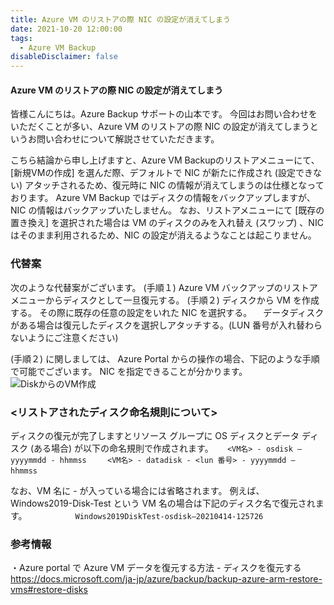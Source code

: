 ```yaml
---
title: Azure VM のリストアの際 NIC の設定が消えてしまう
date: 2021-10-20 12:00:00
tags:
  - Azure VM Backup
disableDisclaimer: false
---
```


<!-- more -->
####  Azure VM のリストアの際 NIC の設定が消えてしまう
皆様こんにちは。Azure Backup サポートの山本です。
今回はお問い合わせをいただくことが多い、Azure VM のリストアの際 NIC の設定が消えてしまうというお問い合わせについて解説させていただきます。

こちら結論から申し上げますと、Azure VM Backupのリストアメニューにて、[新規VMの作成] を選んだ際、デフォルトで NIC が新たに作成され (設定できない) アタッチされるため、復元時に NIC の情報が消えてしまうのは仕様となっております。
Azure VM Backup ではディスクの情報をバックアップしますが、NIC の情報はバックアップいたしません。
なお、リストアメニューにて [既存の置き換え] を選択された場合は VM のディスクのみを入れ替え (スワップ) 、NIC はそのまま利用されるため、NIC の設定が消えるようなことは起こりません。


### 代替案
次のような代替案がございます。
(手順１) Azure VM バックアップのリストア メニューからディスクとして一旦復元する。
(手順２) ディスクから VM を作成する。
	  その際に既存の任意の設定をいれた NIC を選択する。
	　データディスクがある場合は復元したディスクを選択しアタッチする。(LUN 番号が入れ替わらないようにご注意ください)

(手順２) に関しましては、 Azure Portal からの操作の場合、下記のような手順で可能でございます。
NIC を指定できることが分かります。
![DiskからのVM作成](https://user-images.githubusercontent.com/71251920/137943407-1dad9711-f799-4921-9365-17f1ac006f3b.png)


### <リストアされたディスク命名規則について>
ディスクの復元が完了しますとリソース グループに OS ディスクとデータ ディスク (ある場合) が以下の命名規則で作成されます。
` ` ` 
     <VM名> - osdisk – yyyymmdd - hhmmss
` ` ` 
` ` ` 
     <VM名> - datadisk - <lun 番号> - yyyymmdd – hhmmss
` ` ` 

なお、VM 名に - が入っている場合には省略されます。
例えば、Windows2019-Disk-Test という VM 名の場合は下記のディスク名で復元されます。
` ` `  　　　　
     Windows2019DiskTest-osdisk–20210414-125726
` ` ` 

### 参考情報
・Azure portal で Azure VM データを復元する方法 - ディスクを復元する
https://docs.microsoft.com/ja-jp/azure/backup/backup-azure-arm-restore-vms#restore-disks


